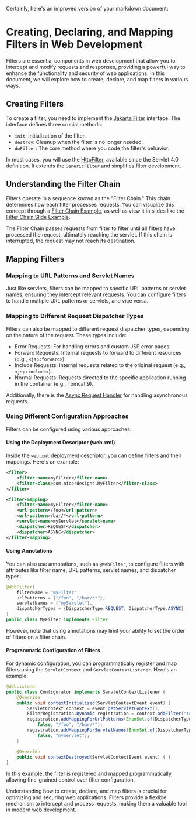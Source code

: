 Certainly, here's an improved version of your markdown document:

# Creating, Declaring, and Mapping Filters in Web Development

Filters are essential components in web development that allow you to intercept and modify requests and responses, providing a powerful way to enhance the functionality and security of web applications. In this document, we will explore how to create, declare, and map filters in various ways.

## Creating Filters

To create a filter, you need to implement the [Jakarta Filter](https://jakarta.ee/specifications/platform/8/apidocs/javax/servlet/filter) interface. The interface defines three crucial methods:

- `init`: Initialization of the filter.
- `destroy`: Cleanup when the filter is no longer needed.
- `doFilter`: The core method where you code the filter's behavior.

In most cases, you will use the [HttpFilter](https://jakarta.ee/specifications/platform/8/apidocs/javax/servlet/http/httpfilter), available since the Servlet 4.0 definition. It extends the `GenericFilter` and simplifies filter development.

## Understanding the Filter Chain

Filters operate in a sequence known as the "Filter Chain." This chain determines how each filter processes requests. You can visualize this concept through a [Filter Chain Example](https://o7planning.org/10395/java-servlet-filter), as well as view it in slides like the [Filter Chain Slide Example](https://docs.google.com/presentation/d/14oqweqUjTYBnBvfSrKBhi3RtVVhcMXRL7RZPZeMszD8/edit#slide=id.g41c9f0eb7b_2_466).

The Filter Chain passes requests from filter to filter until all filters have processed the request, ultimately reaching the servlet. If this chain is interrupted, the request may not reach its destination.

## Mapping Filters

### Mapping to URL Patterns and Servlet Names

Just like servlets, filters can be mapped to specific URL patterns or servlet names, ensuring they intercept relevant requests. You can configure filters to handle multiple URL patterns or servlets, and vice versa.

### Mapping to Different Request Dispatcher Types

Filters can also be mapped to different request dispatcher types, depending on the nature of the request. These types include:
- Error Requests: For handling errors and custom JSP error pages.
- Forward Requests: Internal requests to forward to different resources (e.g., `<jsp:forward>`).
- Include Requests: Internal requests related to the original request (e.g., `<jsp:include>`).
- Normal Requests: Requests directed to the specific application running in the container (e.g., Tomcat 9).

Additionally, there is the [Async Request Handler](https://jakarta.ee/specifications/platform/9/apidocs/jakarta/servlet/asynccontext) for handling asynchronous requests.

### Using Different Configuration Approaches

Filters can be configured using various approaches:

#### Using the Deployment Descriptor (web.xml)

Inside the `web.xml` deployment descriptor, you can define filters and their mappings. Here's an example:

```xml
<filter>
    <filter-name>myFilter</filter-name>
    <filter-class>com.nicordesigns.MyFilter</filter-class>
</filter>

<filter-mapping>
    <filter-name>myFilter</filter-name>
    <url-pattern>/foo</url-pattern>
    <url-pattern>/bar/*</url-pattern>
    <servlet-name>myServlet</servlet-name>
    <dispatcher>REQUEST</dispatcher>
    <dispatcher>ASYNC</dispatcher>
</filter-mapping>
```

#### Using Annotations

You can also use annotations, such as `@WebFilter`, to configure filters with attributes like filter name, URL patterns, servlet names, and dispatcher types:

```java
@WebFilter(
    filterName = "myFilter",
    urlPatterns = {"/foo", "/bar/**"},
    servletNames = {"myServlet"},
    dispatcherTypes = {DispatcherType.REQUEST, DispatcherType.ASYNC}
)
public class MyFilter implements Filter
```

However, note that using annotations may limit your ability to set the order of filters on a filter chain.

#### Programmatic Configuration of Filters

For dynamic configuration, you can programmatically register and map filters using the `ServletContext` and `ServletContextListener`. Here's an example:

```java
@WebListener
public class Configurator implements ServletContextListener {
    @Override
    public void contextInitialized(ServletContextEvent event) {
        ServletContext context = event.getServletContext();
        FilterRegistration.Dynamic registration = context.addFilter("testFilter", new TestFilter());
        registration.addMappingForUrlPatterns(EnumSet.of(DispatcherType.REQUEST, DispatcherType.ASYNC),
            false, "/foo", "/bar/*");
        registration.addMappingForServletNames(EnumSet.of(DispatcherType.REQUEST, DispatcherType.ASYNC),
            false, "myServlet");
    }

    @Override
    public void contextDestroyed(ServletContextEvent event) { }
}
```

In this example, the filter is registered and mapped programmatically, allowing fine-grained control over filter configuration.

Understanding how to create, declare, and map filters is crucial for optimizing and securing web applications. Filters provide a flexible mechanism to intercept and process requests, making them a valuable tool in modern web development.